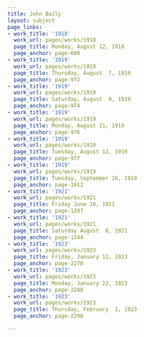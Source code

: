 ```yaml
---
title: John Baily
layout: subject
page_links:
- work_title: '1918'
  work_url: pages/works/1918
  page_title: Monday, August 12, 1918
  page_anchor: page-600
- work_title: '1919'
  work_url: pages/works/1919
  page_title: Thursday, August  7, 1919
  page_anchor: page-972
- work_title: '1919'
  work_url: pages/works/1919
  page_title: Saturday, August  9, 1919
  page_anchor: page-974
- work_title: '1919'
  work_url: pages/works/1919
  page_title: Monday, August 11, 1919
  page_anchor: page-976
- work_title: '1919'
  work_url: pages/works/1919
  page_title: Tuesday, August 12, 1919
  page_anchor: page-977
- work_title: '1919'
  work_url: pages/works/1919
  page_title: Tuesday, September 16, 1919
  page_anchor: page-1012
- work_title: '1921'
  work_url: pages/works/1921
  page_title: Friday June 10, 1921
  page_anchor: page-1287
- work_title: '1921'
  work_url: pages/works/1921
  page_title: Saturday August  6, 1921
  page_anchor: page-1344
- work_title: '1923'
  work_url: pages/works/1923
  page_title: Friday, January 12, 1923
  page_anchor: page-2278
- work_title: '1923'
  work_url: pages/works/1923
  page_title: Monday, January 22, 1923
  page_anchor: page-2288
- work_title: '1923'
  work_url: pages/works/1923
  page_title: Thursday, February  1, 1923
  page_anchor: page-2298

---
```

